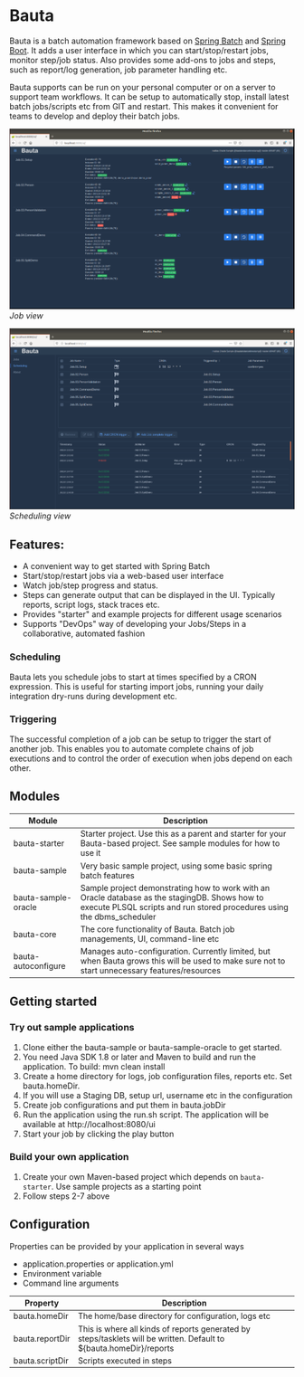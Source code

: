 # Bauta
Bauta is a batch automation framework based on [Spring Batch](https://spring.io/projects/spring-batch) and [Spring Boot](https://spring.io/projects/spring-boot). It adds a user interface in which you can start/stop/restart jobs, monitor step/job status. Also provides some add-ons to jobs and steps, such as report/log generation, job parameter handling etc. 

Bauta supports can be run on your personal computer or on a server to support team workflows. It can be setup to automatically stop, install latest batch jobs/scripts etc from GIT and restart. This makes it convenient for teams to develop and deploy their batch jobs.

![alt text](docs/bauta_jobs.PNG "Bauta Job view")
*Job view*

![alt text](docs/bauta_scheduling.PNG "Bauta Scheduling view")
*Scheduling view*

## Features:
- A convenient way to get started with Spring Batch
- Start/stop/restart jobs via a web-based user interface
- Watch job/step progress and status.
- Steps can generate output that can be displayed in the UI. Typically reports, script logs, stack traces etc.
- Provides "starter" and example projects for different usage scenarios
- Supports "DevOps" way of developing your Jobs/Steps in a collaborative, automated fashion

### Scheduling
Bauta lets you schedule jobs to start at times specified by a CRON expression. This is useful for starting import jobs, running your daily integration dry-runs during development etc.

### Triggering
The successful completion of a job can be setup to trigger the start of another job.
This enables you to automate complete chains of job executions and to control the order of execution when jobs depend on each other.



## Modules
|Module         |Description|
|------------------|------------------------------------------------------------------------------|
|bauta-starter|Starter project. Use this as a parent and starter for your Bauta-based project. See sample modules for how to use it|
|bauta-sample|Very basic sample project, using some basic spring batch features|
|bauta-sample-oracle|Sample project demonstrating how to work with an Oracle database as the stagingDB. Shows how to execute PLSQL scripts and run stored procedures using the dbms_scheduler| 
|bauta-core|The core functionality of Bauta. Batch job managements, UI, command-line etc|
|bauta-autoconfigure|Manages auto-configuration. Currently limited, but when Bauta grows this will be used to make sure not to start unnecessary features/resources|

## Getting started

### Try out sample applications
1. Clone either the bauta-sample or bauta-sample-oracle to get started.
2. You need Java SDK 1.8 or later and Maven to build and run the application. To build: mvn clean install
3. Create a home directory for logs, job configuration files, reports etc. Set bauta.homeDir.
4. If you will use a Staging DB, setup url, username etc in the configuration
5. Create job configurations and put them in bauta.jobDir
6. Run the application using the run.sh script. The application will be available at http://localhost:8080/ui
7. Start your job by clicking the play button

### Build your own application
1. Create your own Maven-based project which depends on `bauta-starter`. Use sample projects as a starting point
2. Follow steps 2-7 above

## Configuration

Properties can be provided by your application in several ways
- application.properties or application.yml
- Environment variable
- Command line arguments

Property|Description|
--------|-----------|
bauta.homeDir|The home/base directory for configuration, logs etc|
bauta.reportDir|This is where all kinds of reports generated by steps/tasklets will be written. Default to ${bauta.homeDir}/reports|
bauta.scriptDir|Scripts executed in steps


